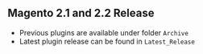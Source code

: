 ## Magento 2.1 and 2.2 Release
- Previous plugins are available under folder `Archive`
- Latest plugin release can be found in `Latest_Release`
